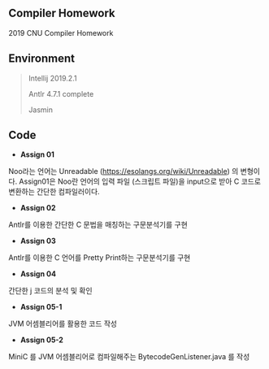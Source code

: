 ## Compiler Homework

2019 CNU Compiler Homework

<h2>Environment</h2>  

> Intellij 2019.2.1
>
> Antlr 4.7.1 complete
>
> Jasmin


<h2>Code</h2>  

* <b> Assign 01</b>  

Noo라는 언어는 Unreadable (https://esolangs.org/wiki/Unreadable) 의 변형이다.
Assign01은 Noo란 언어의 입력 파일 (스크립트 파일)을 input으로 받아 C 코드로 변환하는 간단한 컴파일러이다.

* <b> Assign 02</b>  

Antlr를 이용한 간단한 C 문법을 매칭하는 구문분석기를 구현

* <b> Assign 03</b>  

Antlr를 이용한 C 언어를 Pretty Print하는 구문분석기를 구현

* <b> Assign 04</b>  

간단한 j 코드의 분석 및 확인

* <b> Assign 05-1</b>  

JVM 어셈블리어를 활용한 코드 작성

* <b> Assign 05-2</b>  

MiniC 를 JVM 어셈블리어로 컴파일해주는 BytecodeGenListener.java 를 작성
